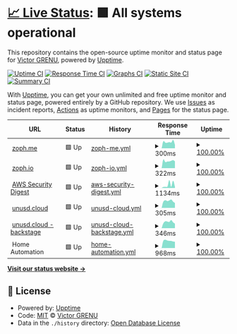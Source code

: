 # [📈 Live Status](https://status.zoph.me): <!--live status--> **🟩 All systems operational**

This repository contains the open-source uptime monitor and status page for [Victor GRENU](https://zoph.me), powered by [Upptime](https://github.com/upptime/upptime).

[![Uptime CI](https://github.com/koj-co/upptime/workflows/Uptime%20CI/badge.svg)](https://github.com/koj-co/upptime/actions?query=workflow%3A%22Uptime+CI%22)
[![Response Time CI](https://github.com/koj-co/upptime/workflows/Response%20Time%20CI/badge.svg)](https://github.com/koj-co/upptime/actions?query=workflow%3A%22Response+Time+CI%22)
[![Graphs CI](https://github.com/koj-co/upptime/workflows/Graphs%20CI/badge.svg)](https://github.com/koj-co/upptime/actions?query=workflow%3A%22Graphs+CI%22)
[![Static Site CI](https://github.com/koj-co/upptime/workflows/Static%20Site%20CI/badge.svg)](https://github.com/koj-co/upptime/actions?query=workflow%3A%22Static+Site+CI%22)
[![Summary CI](https://github.com/koj-co/upptime/workflows/Summary%20CI/badge.svg)](https://github.com/koj-co/upptime/actions?query=workflow%3A%22Summary+CI%22)

With [Upptime](https://upptime.js.org), you can get your own unlimited and free uptime monitor and status page, powered entirely by a GitHub repository. We use [Issues](https://github.com/z0ph/status/issues) as incident reports, [Actions](https://github.com/z0ph/status/actions) as uptime monitors, and [Pages](https://status.zoph.me) for the status page.

<!--start: status pages-->
<!-- This summary is generated by Upptime (https://github.com/upptime/upptime) -->
<!-- Do not edit this manually, your changes will be overwritten -->
<!-- prettier-ignore -->
| URL | Status | History | Response Time | Uptime |
| --- | ------ | ------- | ------------- | ------ |
| <img alt="" src="https://zoph.me/favicon-32x32.png" height="13"> [zoph.me](https://zoph.me) | 🟩 Up | [zoph-me.yml](https://github.com/z0ph/status/commits/HEAD/history/zoph-me.yml) | <details><summary><img alt="Response time graph" src="./graphs/zoph-me/response-time-week.png" height="20"> 300ms</summary><br><a href="https://status.zoph.me/history/zoph-me"><img alt="Response time 436" src="https://img.shields.io/endpoint?url=https%3A%2F%2Fraw.githubusercontent.com%2Fz0ph%2Fstatus%2FHEAD%2Fapi%2Fzoph-me%2Fresponse-time.json"></a><br><a href="https://status.zoph.me/history/zoph-me"><img alt="24-hour response time 169" src="https://img.shields.io/endpoint?url=https%3A%2F%2Fraw.githubusercontent.com%2Fz0ph%2Fstatus%2FHEAD%2Fapi%2Fzoph-me%2Fresponse-time-day.json"></a><br><a href="https://status.zoph.me/history/zoph-me"><img alt="7-day response time 300" src="https://img.shields.io/endpoint?url=https%3A%2F%2Fraw.githubusercontent.com%2Fz0ph%2Fstatus%2FHEAD%2Fapi%2Fzoph-me%2Fresponse-time-week.json"></a><br><a href="https://status.zoph.me/history/zoph-me"><img alt="30-day response time 284" src="https://img.shields.io/endpoint?url=https%3A%2F%2Fraw.githubusercontent.com%2Fz0ph%2Fstatus%2FHEAD%2Fapi%2Fzoph-me%2Fresponse-time-month.json"></a><br><a href="https://status.zoph.me/history/zoph-me"><img alt="1-year response time 423" src="https://img.shields.io/endpoint?url=https%3A%2F%2Fraw.githubusercontent.com%2Fz0ph%2Fstatus%2FHEAD%2Fapi%2Fzoph-me%2Fresponse-time-year.json"></a></details> | <details><summary><a href="https://status.zoph.me/history/zoph-me">100.00%</a></summary><a href="https://status.zoph.me/history/zoph-me"><img alt="All-time uptime 100.00%" src="https://img.shields.io/endpoint?url=https%3A%2F%2Fraw.githubusercontent.com%2Fz0ph%2Fstatus%2FHEAD%2Fapi%2Fzoph-me%2Fuptime.json"></a><br><a href="https://status.zoph.me/history/zoph-me"><img alt="24-hour uptime 100.00%" src="https://img.shields.io/endpoint?url=https%3A%2F%2Fraw.githubusercontent.com%2Fz0ph%2Fstatus%2FHEAD%2Fapi%2Fzoph-me%2Fuptime-day.json"></a><br><a href="https://status.zoph.me/history/zoph-me"><img alt="7-day uptime 100.00%" src="https://img.shields.io/endpoint?url=https%3A%2F%2Fraw.githubusercontent.com%2Fz0ph%2Fstatus%2FHEAD%2Fapi%2Fzoph-me%2Fuptime-week.json"></a><br><a href="https://status.zoph.me/history/zoph-me"><img alt="30-day uptime 100.00%" src="https://img.shields.io/endpoint?url=https%3A%2F%2Fraw.githubusercontent.com%2Fz0ph%2Fstatus%2FHEAD%2Fapi%2Fzoph-me%2Fuptime-month.json"></a><br><a href="https://status.zoph.me/history/zoph-me"><img alt="1-year uptime 100.00%" src="https://img.shields.io/endpoint?url=https%3A%2F%2Fraw.githubusercontent.com%2Fz0ph%2Fstatus%2FHEAD%2Fapi%2Fzoph-me%2Fuptime-year.json"></a></details>
| <img alt="" src="https://zoph.io/img/favicon-32x32.png" height="13"> [zoph.io](https://zoph.io) | 🟩 Up | [zoph-io.yml](https://github.com/z0ph/status/commits/HEAD/history/zoph-io.yml) | <details><summary><img alt="Response time graph" src="./graphs/zoph-io/response-time-week.png" height="20"> 322ms</summary><br><a href="https://status.zoph.me/history/zoph-io"><img alt="Response time 320" src="https://img.shields.io/endpoint?url=https%3A%2F%2Fraw.githubusercontent.com%2Fz0ph%2Fstatus%2FHEAD%2Fapi%2Fzoph-io%2Fresponse-time.json"></a><br><a href="https://status.zoph.me/history/zoph-io"><img alt="24-hour response time 306" src="https://img.shields.io/endpoint?url=https%3A%2F%2Fraw.githubusercontent.com%2Fz0ph%2Fstatus%2FHEAD%2Fapi%2Fzoph-io%2Fresponse-time-day.json"></a><br><a href="https://status.zoph.me/history/zoph-io"><img alt="7-day response time 322" src="https://img.shields.io/endpoint?url=https%3A%2F%2Fraw.githubusercontent.com%2Fz0ph%2Fstatus%2FHEAD%2Fapi%2Fzoph-io%2Fresponse-time-week.json"></a><br><a href="https://status.zoph.me/history/zoph-io"><img alt="30-day response time 337" src="https://img.shields.io/endpoint?url=https%3A%2F%2Fraw.githubusercontent.com%2Fz0ph%2Fstatus%2FHEAD%2Fapi%2Fzoph-io%2Fresponse-time-month.json"></a><br><a href="https://status.zoph.me/history/zoph-io"><img alt="1-year response time 324" src="https://img.shields.io/endpoint?url=https%3A%2F%2Fraw.githubusercontent.com%2Fz0ph%2Fstatus%2FHEAD%2Fapi%2Fzoph-io%2Fresponse-time-year.json"></a></details> | <details><summary><a href="https://status.zoph.me/history/zoph-io">100.00%</a></summary><a href="https://status.zoph.me/history/zoph-io"><img alt="All-time uptime 100.00%" src="https://img.shields.io/endpoint?url=https%3A%2F%2Fraw.githubusercontent.com%2Fz0ph%2Fstatus%2FHEAD%2Fapi%2Fzoph-io%2Fuptime.json"></a><br><a href="https://status.zoph.me/history/zoph-io"><img alt="24-hour uptime 100.00%" src="https://img.shields.io/endpoint?url=https%3A%2F%2Fraw.githubusercontent.com%2Fz0ph%2Fstatus%2FHEAD%2Fapi%2Fzoph-io%2Fuptime-day.json"></a><br><a href="https://status.zoph.me/history/zoph-io"><img alt="7-day uptime 100.00%" src="https://img.shields.io/endpoint?url=https%3A%2F%2Fraw.githubusercontent.com%2Fz0ph%2Fstatus%2FHEAD%2Fapi%2Fzoph-io%2Fuptime-week.json"></a><br><a href="https://status.zoph.me/history/zoph-io"><img alt="30-day uptime 100.00%" src="https://img.shields.io/endpoint?url=https%3A%2F%2Fraw.githubusercontent.com%2Fz0ph%2Fstatus%2FHEAD%2Fapi%2Fzoph-io%2Fuptime-month.json"></a><br><a href="https://status.zoph.me/history/zoph-io"><img alt="1-year uptime 100.00%" src="https://img.shields.io/endpoint?url=https%3A%2F%2Fraw.githubusercontent.com%2Fz0ph%2Fstatus%2FHEAD%2Fapi%2Fzoph-io%2Fuptime-year.json"></a></details>
| <img alt="" src="https://app.mailbrew.com/icon/favicon-32x32.png" height="13"> [AWS Security Digest](https://app.mailbrew.com/zoph/aws-security-digest-HrkhwqNrwBBk) | 🟩 Up | [aws-security-digest.yml](https://github.com/z0ph/status/commits/HEAD/history/aws-security-digest.yml) | <details><summary><img alt="Response time graph" src="./graphs/aws-security-digest/response-time-week.png" height="20"> 1134ms</summary><br><a href="https://status.zoph.me/history/aws-security-digest"><img alt="Response time 801" src="https://img.shields.io/endpoint?url=https%3A%2F%2Fraw.githubusercontent.com%2Fz0ph%2Fstatus%2FHEAD%2Fapi%2Faws-security-digest%2Fresponse-time.json"></a><br><a href="https://status.zoph.me/history/aws-security-digest"><img alt="24-hour response time 372" src="https://img.shields.io/endpoint?url=https%3A%2F%2Fraw.githubusercontent.com%2Fz0ph%2Fstatus%2FHEAD%2Fapi%2Faws-security-digest%2Fresponse-time-day.json"></a><br><a href="https://status.zoph.me/history/aws-security-digest"><img alt="7-day response time 1134" src="https://img.shields.io/endpoint?url=https%3A%2F%2Fraw.githubusercontent.com%2Fz0ph%2Fstatus%2FHEAD%2Fapi%2Faws-security-digest%2Fresponse-time-week.json"></a><br><a href="https://status.zoph.me/history/aws-security-digest"><img alt="30-day response time 926" src="https://img.shields.io/endpoint?url=https%3A%2F%2Fraw.githubusercontent.com%2Fz0ph%2Fstatus%2FHEAD%2Fapi%2Faws-security-digest%2Fresponse-time-month.json"></a><br><a href="https://status.zoph.me/history/aws-security-digest"><img alt="1-year response time 798" src="https://img.shields.io/endpoint?url=https%3A%2F%2Fraw.githubusercontent.com%2Fz0ph%2Fstatus%2FHEAD%2Fapi%2Faws-security-digest%2Fresponse-time-year.json"></a></details> | <details><summary><a href="https://status.zoph.me/history/aws-security-digest">100.00%</a></summary><a href="https://status.zoph.me/history/aws-security-digest"><img alt="All-time uptime 99.99%" src="https://img.shields.io/endpoint?url=https%3A%2F%2Fraw.githubusercontent.com%2Fz0ph%2Fstatus%2FHEAD%2Fapi%2Faws-security-digest%2Fuptime.json"></a><br><a href="https://status.zoph.me/history/aws-security-digest"><img alt="24-hour uptime 100.00%" src="https://img.shields.io/endpoint?url=https%3A%2F%2Fraw.githubusercontent.com%2Fz0ph%2Fstatus%2FHEAD%2Fapi%2Faws-security-digest%2Fuptime-day.json"></a><br><a href="https://status.zoph.me/history/aws-security-digest"><img alt="7-day uptime 100.00%" src="https://img.shields.io/endpoint?url=https%3A%2F%2Fraw.githubusercontent.com%2Fz0ph%2Fstatus%2FHEAD%2Fapi%2Faws-security-digest%2Fuptime-week.json"></a><br><a href="https://status.zoph.me/history/aws-security-digest"><img alt="30-day uptime 100.00%" src="https://img.shields.io/endpoint?url=https%3A%2F%2Fraw.githubusercontent.com%2Fz0ph%2Fstatus%2FHEAD%2Fapi%2Faws-security-digest%2Fuptime-month.json"></a><br><a href="https://status.zoph.me/history/aws-security-digest"><img alt="1-year uptime 99.99%" src="https://img.shields.io/endpoint?url=https%3A%2F%2Fraw.githubusercontent.com%2Fz0ph%2Fstatus%2FHEAD%2Fapi%2Faws-security-digest%2Fuptime-year.json"></a></details>
| <img alt="" src="https://unusd.cloud/images/favicon.png" height="13"> [unusd.cloud](https://unusd.cloud) | 🟩 Up | [unusd-cloud.yml](https://github.com/z0ph/status/commits/HEAD/history/unusd-cloud.yml) | <details><summary><img alt="Response time graph" src="./graphs/unusd-cloud/response-time-week.png" height="20"> 305ms</summary><br><a href="https://status.zoph.me/history/unusd-cloud"><img alt="Response time 400" src="https://img.shields.io/endpoint?url=https%3A%2F%2Fraw.githubusercontent.com%2Fz0ph%2Fstatus%2FHEAD%2Fapi%2Funusd-cloud%2Fresponse-time.json"></a><br><a href="https://status.zoph.me/history/unusd-cloud"><img alt="24-hour response time 218" src="https://img.shields.io/endpoint?url=https%3A%2F%2Fraw.githubusercontent.com%2Fz0ph%2Fstatus%2FHEAD%2Fapi%2Funusd-cloud%2Fresponse-time-day.json"></a><br><a href="https://status.zoph.me/history/unusd-cloud"><img alt="7-day response time 305" src="https://img.shields.io/endpoint?url=https%3A%2F%2Fraw.githubusercontent.com%2Fz0ph%2Fstatus%2FHEAD%2Fapi%2Funusd-cloud%2Fresponse-time-week.json"></a><br><a href="https://status.zoph.me/history/unusd-cloud"><img alt="30-day response time 435" src="https://img.shields.io/endpoint?url=https%3A%2F%2Fraw.githubusercontent.com%2Fz0ph%2Fstatus%2FHEAD%2Fapi%2Funusd-cloud%2Fresponse-time-month.json"></a><br><a href="https://status.zoph.me/history/unusd-cloud"><img alt="1-year response time 400" src="https://img.shields.io/endpoint?url=https%3A%2F%2Fraw.githubusercontent.com%2Fz0ph%2Fstatus%2FHEAD%2Fapi%2Funusd-cloud%2Fresponse-time-year.json"></a></details> | <details><summary><a href="https://status.zoph.me/history/unusd-cloud">100.00%</a></summary><a href="https://status.zoph.me/history/unusd-cloud"><img alt="All-time uptime 100.00%" src="https://img.shields.io/endpoint?url=https%3A%2F%2Fraw.githubusercontent.com%2Fz0ph%2Fstatus%2FHEAD%2Fapi%2Funusd-cloud%2Fuptime.json"></a><br><a href="https://status.zoph.me/history/unusd-cloud"><img alt="24-hour uptime 100.00%" src="https://img.shields.io/endpoint?url=https%3A%2F%2Fraw.githubusercontent.com%2Fz0ph%2Fstatus%2FHEAD%2Fapi%2Funusd-cloud%2Fuptime-day.json"></a><br><a href="https://status.zoph.me/history/unusd-cloud"><img alt="7-day uptime 100.00%" src="https://img.shields.io/endpoint?url=https%3A%2F%2Fraw.githubusercontent.com%2Fz0ph%2Fstatus%2FHEAD%2Fapi%2Funusd-cloud%2Fuptime-week.json"></a><br><a href="https://status.zoph.me/history/unusd-cloud"><img alt="30-day uptime 100.00%" src="https://img.shields.io/endpoint?url=https%3A%2F%2Fraw.githubusercontent.com%2Fz0ph%2Fstatus%2FHEAD%2Fapi%2Funusd-cloud%2Fuptime-month.json"></a><br><a href="https://status.zoph.me/history/unusd-cloud"><img alt="1-year uptime 100.00%" src="https://img.shields.io/endpoint?url=https%3A%2F%2Fraw.githubusercontent.com%2Fz0ph%2Fstatus%2FHEAD%2Fapi%2Funusd-cloud%2Fuptime-year.json"></a></details>
| <img alt="" src="https://unusd.cloud/images/favicon.png" height="13"> [unusd.cloud - backstage](https://app.unusd.cloud) | 🟩 Up | [unusd-cloud-backstage.yml](https://github.com/z0ph/status/commits/HEAD/history/unusd-cloud-backstage.yml) | <details><summary><img alt="Response time graph" src="./graphs/unusd-cloud-backstage/response-time-week.png" height="20"> 346ms</summary><br><a href="https://status.zoph.me/history/unusd-cloud-backstage"><img alt="Response time 592" src="https://img.shields.io/endpoint?url=https%3A%2F%2Fraw.githubusercontent.com%2Fz0ph%2Fstatus%2FHEAD%2Fapi%2Funusd-cloud-backstage%2Fresponse-time.json"></a><br><a href="https://status.zoph.me/history/unusd-cloud-backstage"><img alt="24-hour response time 251" src="https://img.shields.io/endpoint?url=https%3A%2F%2Fraw.githubusercontent.com%2Fz0ph%2Fstatus%2FHEAD%2Fapi%2Funusd-cloud-backstage%2Fresponse-time-day.json"></a><br><a href="https://status.zoph.me/history/unusd-cloud-backstage"><img alt="7-day response time 346" src="https://img.shields.io/endpoint?url=https%3A%2F%2Fraw.githubusercontent.com%2Fz0ph%2Fstatus%2FHEAD%2Fapi%2Funusd-cloud-backstage%2Fresponse-time-week.json"></a><br><a href="https://status.zoph.me/history/unusd-cloud-backstage"><img alt="30-day response time 469" src="https://img.shields.io/endpoint?url=https%3A%2F%2Fraw.githubusercontent.com%2Fz0ph%2Fstatus%2FHEAD%2Fapi%2Funusd-cloud-backstage%2Fresponse-time-month.json"></a><br><a href="https://status.zoph.me/history/unusd-cloud-backstage"><img alt="1-year response time 584" src="https://img.shields.io/endpoint?url=https%3A%2F%2Fraw.githubusercontent.com%2Fz0ph%2Fstatus%2FHEAD%2Fapi%2Funusd-cloud-backstage%2Fresponse-time-year.json"></a></details> | <details><summary><a href="https://status.zoph.me/history/unusd-cloud-backstage">100.00%</a></summary><a href="https://status.zoph.me/history/unusd-cloud-backstage"><img alt="All-time uptime 100.00%" src="https://img.shields.io/endpoint?url=https%3A%2F%2Fraw.githubusercontent.com%2Fz0ph%2Fstatus%2FHEAD%2Fapi%2Funusd-cloud-backstage%2Fuptime.json"></a><br><a href="https://status.zoph.me/history/unusd-cloud-backstage"><img alt="24-hour uptime 100.00%" src="https://img.shields.io/endpoint?url=https%3A%2F%2Fraw.githubusercontent.com%2Fz0ph%2Fstatus%2FHEAD%2Fapi%2Funusd-cloud-backstage%2Fuptime-day.json"></a><br><a href="https://status.zoph.me/history/unusd-cloud-backstage"><img alt="7-day uptime 100.00%" src="https://img.shields.io/endpoint?url=https%3A%2F%2Fraw.githubusercontent.com%2Fz0ph%2Fstatus%2FHEAD%2Fapi%2Funusd-cloud-backstage%2Fuptime-week.json"></a><br><a href="https://status.zoph.me/history/unusd-cloud-backstage"><img alt="30-day uptime 100.00%" src="https://img.shields.io/endpoint?url=https%3A%2F%2Fraw.githubusercontent.com%2Fz0ph%2Fstatus%2FHEAD%2Fapi%2Funusd-cloud-backstage%2Fuptime-month.json"></a><br><a href="https://status.zoph.me/history/unusd-cloud-backstage"><img alt="1-year uptime 100.00%" src="https://img.shields.io/endpoint?url=https%3A%2F%2Fraw.githubusercontent.com%2Fz0ph%2Fstatus%2FHEAD%2Fapi%2Funusd-cloud-backstage%2Fuptime-year.json"></a></details>
| <img alt="" src="https://www.jeedom.com/favicon.ico" height="13"> Home Automation | 🟩 Up | [home-automation.yml](https://github.com/z0ph/status/commits/HEAD/history/home-automation.yml) | <details><summary><img alt="Response time graph" src="./graphs/home-automation/response-time-week.png" height="20"> 968ms</summary><br><a href="https://status.zoph.me/history/home-automation"><img alt="Response time 936" src="https://img.shields.io/endpoint?url=https%3A%2F%2Fraw.githubusercontent.com%2Fz0ph%2Fstatus%2FHEAD%2Fapi%2Fhome-automation%2Fresponse-time.json"></a><br><a href="https://status.zoph.me/history/home-automation"><img alt="24-hour response time 842" src="https://img.shields.io/endpoint?url=https%3A%2F%2Fraw.githubusercontent.com%2Fz0ph%2Fstatus%2FHEAD%2Fapi%2Fhome-automation%2Fresponse-time-day.json"></a><br><a href="https://status.zoph.me/history/home-automation"><img alt="7-day response time 968" src="https://img.shields.io/endpoint?url=https%3A%2F%2Fraw.githubusercontent.com%2Fz0ph%2Fstatus%2FHEAD%2Fapi%2Fhome-automation%2Fresponse-time-week.json"></a><br><a href="https://status.zoph.me/history/home-automation"><img alt="30-day response time 884" src="https://img.shields.io/endpoint?url=https%3A%2F%2Fraw.githubusercontent.com%2Fz0ph%2Fstatus%2FHEAD%2Fapi%2Fhome-automation%2Fresponse-time-month.json"></a><br><a href="https://status.zoph.me/history/home-automation"><img alt="1-year response time 909" src="https://img.shields.io/endpoint?url=https%3A%2F%2Fraw.githubusercontent.com%2Fz0ph%2Fstatus%2FHEAD%2Fapi%2Fhome-automation%2Fresponse-time-year.json"></a></details> | <details><summary><a href="https://status.zoph.me/history/home-automation">100.00%</a></summary><a href="https://status.zoph.me/history/home-automation"><img alt="All-time uptime 91.13%" src="https://img.shields.io/endpoint?url=https%3A%2F%2Fraw.githubusercontent.com%2Fz0ph%2Fstatus%2FHEAD%2Fapi%2Fhome-automation%2Fuptime.json"></a><br><a href="https://status.zoph.me/history/home-automation"><img alt="24-hour uptime 100.00%" src="https://img.shields.io/endpoint?url=https%3A%2F%2Fraw.githubusercontent.com%2Fz0ph%2Fstatus%2FHEAD%2Fapi%2Fhome-automation%2Fuptime-day.json"></a><br><a href="https://status.zoph.me/history/home-automation"><img alt="7-day uptime 100.00%" src="https://img.shields.io/endpoint?url=https%3A%2F%2Fraw.githubusercontent.com%2Fz0ph%2Fstatus%2FHEAD%2Fapi%2Fhome-automation%2Fuptime-week.json"></a><br><a href="https://status.zoph.me/history/home-automation"><img alt="30-day uptime 100.00%" src="https://img.shields.io/endpoint?url=https%3A%2F%2Fraw.githubusercontent.com%2Fz0ph%2Fstatus%2FHEAD%2Fapi%2Fhome-automation%2Fuptime-month.json"></a><br><a href="https://status.zoph.me/history/home-automation"><img alt="1-year uptime 96.20%" src="https://img.shields.io/endpoint?url=https%3A%2F%2Fraw.githubusercontent.com%2Fz0ph%2Fstatus%2FHEAD%2Fapi%2Fhome-automation%2Fuptime-year.json"></a></details>

<!--end: status pages-->

[**Visit our status website →**](https://status.zoph.me)

## 📄 License

- Powered by: [Upptime](https://github.com/upptime/upptime)
- Code: [MIT](./LICENSE) © [Victor GRENU](https://zoph.me)
- Data in the `./history` directory: [Open Database License](https://opendatacommons.org/licenses/odbl/1-0/)
